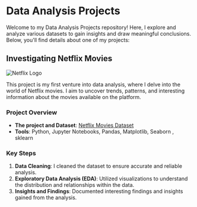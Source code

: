 # Data Analysis Projects

Welcome to my Data Analysis Projects repository! Here, I explore and analyze various datasets to gain insights and draw meaningful conclusions. Below, you'll find details about one of my projects:

## Investigating Netflix Movies

![Netflix Logo](![image](https://github.com/MahmoudNamNam/Data-Analysis-Projects/assets/148398760/a6aa3e19-1267-4ea6-99f9-5d1b26840863)
) <!-- Include a relevant image if you have one -->

This project is my first venture into data analysis, where I delve into the world of Netflix movies. I aim to uncover trends, patterns, and interesting information about the movies available on the platform.

### Project Overview

- **The project and Dataset**: [Netflix Movies Dataset](https://github.com/MahmoudNamNam/Data-Analysis-Projects/tree/main/Investigating%20Netflix%20Movies)
- **Tools**: Python, Jupyter Notebooks, Pandas, Matplotlib, Seaborn , sklearn

### Key Steps

1. **Data Cleaning**: I cleaned the dataset to ensure accurate and reliable analysis.
2. **Exploratory Data Analysis (EDA)**: Utilized visualizations to understand the distribution and relationships within the data.
3. **Insights and Findings**: Documented interesting findings and insights gained from the analysis.

